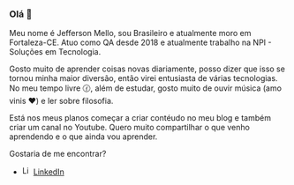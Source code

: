 ### Olá 👋

Meu nome é Jefferson Mello, sou Brasileiro e atualmente moro em Fortaleza-CE. Atuo como QA desde 2018 e atualmente trabalho na NPI - Soluções em Tecnologia. 

Gosto muito de aprender coisas novas diariamente, posso dizer que isso se tornou minha maior diversão, então virei entusiasta de várias tecnologias. No meu tempo livre 🕜, além de estudar, gosto muito de ouvir música (amo vinis ❤️) e ler sobre filosofia.

Está nos meus planos começar a criar contéudo no meu blog e também criar um canal no Youtube. Quero muito compartilhar o que venho aprendendo e o que ainda vou aprender.

Gostaria de me encontrar?

<ul>
  <li>
    <img src="https://user-images.githubusercontent.com/3603793/87078013-6b09a380-c1fa-11ea-9ca0-6789b1cafb1c.png" width="16" alt="Linkedin"> 
    <a href="https://www.linkedin.com/in/jeffersonmelo8/" target="_blank" title="My LinkedIn">LinkedIn</a>
  </li>
</ul>
